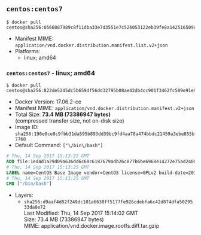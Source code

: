 ## `centos:centos7`

```console
$ docker pull centos@sha256:0566887989c8f11dba33e7d3551e7c526053122eb39fe8a142516509c41a9db4
```

-	Manifest MIME: `application/vnd.docker.distribution.manifest.list.v2+json`
-	Platforms:
	-	linux; amd64

### `centos:centos7` - linux; amd64

```console
$ docker pull centos@sha256:822de5245dc5b659df56dd32795b08ae42db4cc901f3462fc509e91e97132dc0
```

-	Docker Version: 17.06.2-ce
-	Manifest MIME: `application/vnd.docker.distribution.manifest.v2+json`
-	Total Size: **73.4 MB (73386947 bytes)**  
	(compressed transfer size, not on-disk size)
-	Image ID: `sha256:196e0ce0c9fbb31da595b893dd39bc9fd4aa78a474bbdc21459a3ebe855b7768`
-	Default Command: `["\/bin\/bash"]`

```dockerfile
# Thu, 14 Sep 2017 15:13:25 GMT
ADD file:1ed4d1a29d09a636dd6c60c6187679adb26c877b6be6968e14272e75ad240073 in / 
# Thu, 14 Sep 2017 15:13:25 GMT
LABEL name=CentOS Base Image vendor=CentOS license=GPLv2 build-date=20170911
# Thu, 14 Sep 2017 15:13:25 GMT
CMD ["/bin/bash"]
```

-	Layers:
	-	`sha256:d9aaf4d82f249dc101a6638ff5177fe926cdebfa6c42d874dfa5029533da0e72`  
		Last Modified: Thu, 14 Sep 2017 15:14:02 GMT  
		Size: 73.4 MB (73386947 bytes)  
		MIME: application/vnd.docker.image.rootfs.diff.tar.gzip
